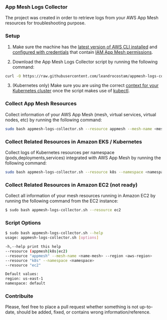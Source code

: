 ### App Mesh Logs Collector
The project was created in order to retrieve logs from your AWS App Mesh resources for troubleshooting purpose.

### Setup
  
  1. Make sure the machine has the [latest version of AWS CLI installed](https://docs.aws.amazon.com/cli/latest/userguide/cli-chap-install.html) and [configured with credentials](https://docs.aws.amazon.com/cli/latest/userguide/cli-chap-configure.html) that contain [IAM App Mesh permissions](https://docs.aws.amazon.com/app-mesh/latest/userguide/IAM_policies.html).
  
  2. Download the App Mesh Logs Collector script by running the following command:
  ```bash
  curl -O https://raw.githubusercontent.com/leandrocostam/appmesh-logs-collector/master/appmesh-logs-collector.sh
  ```
  3. (Kubernetes only) Make sure you are using the correct [context for your Kubernetes cluster](https://docs.aws.amazon.com/cli/latest/userguide/cli-chap-install.html) once the script makes use of [kubectl](https://docs.aws.amazon.com/eks/latest/userguide/install-kubectl.html). 
  
### Collect App Mesh Resources

  Collect information of your AWS App Mesh (mesh, virtual services, virtual nodes, etc) by running the following command:
  ```bash
  sudo bash appmesh-logs-collector.sh --resource appmesh --mesh-name <mesh-name> --region <aws-region>
  ```

### Collect Related Resources in Amazon EKS / Kubernetes

  Collect logs of Kubernetes resources per namespace (pods,deployments,services) integrated with AWS App Mesh by running the following command:
  ```bash
  sudo bash appmesh-logs-collector.sh --resource k8s --namespace <namespace>
  ```

### Collect Related Resources in Amazon EC2 (not ready)
  
  Collect all information of your mesh resources running in Amazon EC2 by running the following command from the EC2 instance:
  ```bash
  $ sudo bash appmesh-logs-collector.sh --resource ec2
  ```

### Script Options

  ```bash
  $ sudo bash appmesh-logs-collector.sh --help
  usage: appmesh-logs-collector.sh [options]

  -h,--help print this help
  --resource (appmesh|k8s|ec2)
  --resource "appmesh" --mesh-name <name-mesh> --region <aws-region>
  --resource "k8s" --namespace <namespace>
  --resource "ec2"

  Default values:
  region: us-east-1
  namespace: default
  ```

### Contribuite

Please, feel free to place a pull request whether something is not up-to-date, should be added, fixed, or contains wrong information/reference.
